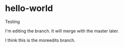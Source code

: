 # hello-world
Testing

I'm editing the branch. It will merge with the master later.

I think this is the moreedits branch.

